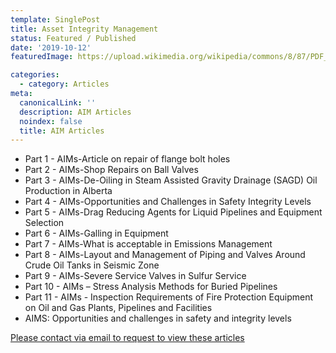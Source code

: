 ```yaml
---
template: SinglePost
title: Asset Integrity Management
status: Featured / Published
date: '2019-10-12'
featuredImage: https://upload.wikimedia.org/wikipedia/commons/8/87/PDF_file_icon.svg

categories:
  - category: Articles
meta:
  canonicalLink: ''
  description: AIM Articles
  noindex: false
  title: AIM Articles
---
```


- Part 1 - AIMs-Article on repair of flange bolt holes
- Part 2 - AIMs-Shop Repairs on Ball Valves
- Part 3 - AIMs-De-Oiling in Steam Assisted Gravity Drainage (SAGD) Oil Production in Alberta
- Part 4 - AIMs-Opportunities and Challenges in Safety Integrity Levels
- Part 5 - AIMs-Drag Reducing Agents for Liquid Pipelines and Equipment Selection
- Part 6 - AIMs-Galling in Equipment
- Part 7 - AIMs-What is acceptable in Emissions Management
- Part 8 - AIMs-Layout and Management of Piping and Valves Around Crude Oil Tanks in Seismic Zone
- Part 9 - AIMs-Severe Service Valves in Sulfur Service
- Part 10 - AIMs – Stress Analysis Methods for Buried Pipelines
- Part 11 - AIMs - Inspection Requirements of Fire Protection Equipment on Oil and Gas Plants, Pipelines and Facilities
- AIMS: Opportunities and challenges in safety and integrity levels


[Please contact via email to request to view these articles](https://gapvinc.com/contact)



